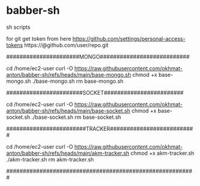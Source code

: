 # babber-sh
sh scripts

for git get token from here https://github.com/settings/personal-access-tokens
https://<token>@github.com/user/repo.git

######################MONGO###########################

cd /home/ec2-user
curl -O https://raw.githubusercontent.com/okhmat-anton/babber-sh/refs/heads/main/base-mongo.sh
chmod +x base-mongo.sh
./base-mongo.sh
rm base-mongo.sh

#######################SOCKET########################

cd /home/ec2-user
curl -O https://raw.githubusercontent.com/okhmat-anton/babber-sh/refs/heads/main/base-socket.sh
chmod +x base-socket.sh
./base-socket.sh
rm base-socket.sh

########################TRACKER##########################

cd /home/ec2-user
curl -O https://raw.githubusercontent.com/okhmat-anton/babber-sh/refs/heads/main/akm-tracker.sh
chmod +x akm-tracker.sh
./akm-tracker.sh
rm akm-tracker.sh

#########################################################
